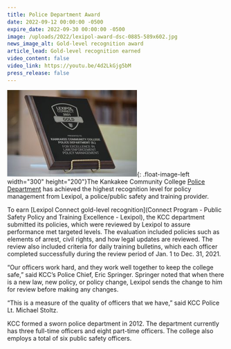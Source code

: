 ```yaml
---
title: Police Department Award
date: 2022-09-12 00:00:00 -0500
expire_date: 2022-09-30 00:00:00 -0500
image: /uploads/2022/lexipol-award-dsc-0885-589x602.jpg
news_image_alt: Gold-level recognition award
article_lead: Gold-level recognition earned
video_content: false
video_link: https://youtu.be/4d2LkGjg5bM
press_release: false
---
```

![](/uploads/2022/police-award-300x200.JPG){: .float-image-left width="300" height="200"}The Kankakee Community College [Police Departmen](https://www.kcc.edu/about/police-and-safety/)[t](__notset__) has achieved the highest recognition level for policy management from Lexipol, a police/public safety and training provider.

To earn [Lexipol Connect gold-level recognition](Connect Program - Public Safety Policy and Training Excellence - Lexipol), the KCC department submitted its policies, which were reviewed by Lexipol to assure performance met targeted levels. The evaluation included policies such as elements of arrest, civil rights, and how legal updates are reviewed. The review also included criteria for daily training bulletins, which each officer completed successfully during the review period of Jan. 1 to Dec. 31, 2021.

“Our officers work hard, and they work well together to keep the college safe,” said KCC’s Police Chief, Eric Springer. Springer noted that when there is a new law, new policy, or policy change, Lexipol sends the change to him for review before making any changes.

“This is a measure of the quality of officers that we have,” said KCC Police Lt. Michael Stoltz.

KCC formed a sworn police department in 2012. The department currently has three full-time officers and eight part-time officers. The college also employs a total of six public safety officers.